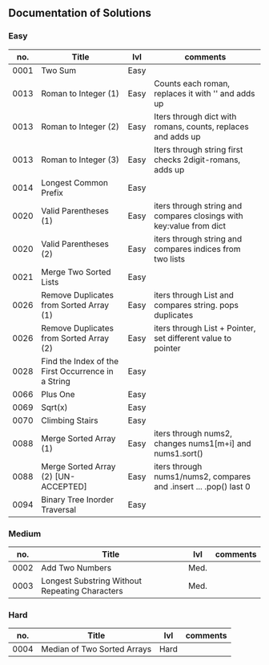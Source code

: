 ##  Documentation of Solutions

### Easy
   
| no.  | Title                                              | lvl  | comments                                                            |
| ---- | -------------------------------------------------- | ---- | ------------------------------------------------------------------- |
| 0001 | Two Sum                                            | Easy |                                                                     |
| 0013 | Roman to Integer (1)                               | Easy | Counts each roman, replaces it with '' and adds up                  |
| 0013 | Roman to Integer (2)                               | Easy | Iters through dict with romans, counts, replaces and adds up        |
| 0013 | Roman to Integer (3)                               | Easy | Iters through string first checks 2digit-romans, adds up            |
| 0014 | Longest Common Prefix                              | Easy |                                                                     |
| 0020 | Valid Parentheses (1)                              | Easy | iters through string and compares closings with key:value from dict |
| 0020 | Valid Parentheses (2)                              | Easy | iters through string and compares indices from two lists            |
| 0021 | Merge Two Sorted Lists                             | Easy |                                                                     |
| 0026 | Remove Duplicates from Sorted Array (1)            | Easy | iters through List and compares string. pops duplicates             |
| 0026 | Remove Duplicates from Sorted Array (2)            | Easy | iters through List + Pointer, set different value to pointer        |
| 0028 | Find the Index of the First Occurrence in a String | Easy |                                                                     |
| 0066 | Plus One                                           | Easy |                                                                     |
| 0069 | Sqrt(x)                                            | Easy |                                                                     |
| 0070 | Climbing Stairs                                    | Easy |                                                                     |
| 0088 | Merge Sorted Array (1)                             | Easy | iters through nums2, changes nums1[m+i] and nums1.sort()            |
| 0088 | Merge Sorted Array (2) [UN-ACCEPTED]               | Easy | iters through nums1/nums2, compares and .insert ... .pop() last 0   |
| 0094 | Binary Tree Inorder Traversal                      | Easy |                                                                     |

###  Medium
   
| no.  | Title                                              | lvl  | comments                                                            |
| ---- | -------------------------------------------------- | ---- | ------------------------------------------------------------------- |
| 0002 | Add Two Numbers                                    | Med. |                                                                     |
| 0003 | Longest Substring Without Repeating Characters     | Med. |                                                                     |

###  Hard
   
| no.  | Title                                              | lvl  | comments                                                            |
| ---- | -------------------------------------------------- | ---- | ------------------------------------------------------------------- |
| 0004 | Median of Two Sorted Arrays                        | Hard |                                                                     |

